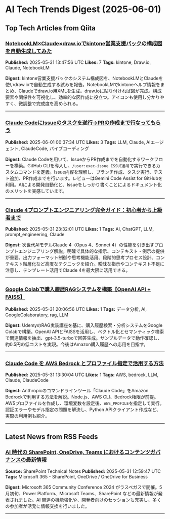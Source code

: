 # AI Tech Trends Digest (2025-06-01)


## Top Tech Articles from Qiita


### [NotebookLM×Claude×draw.ioでkintone営業支援パックの構成図を自動生成してみた](https://qiita.com/kanekoh/items/a323409d28a68254484e)
**Published:** 2025-05-31 13:47:56 UTC
**Likes:** 7
**Tags:** kintone, Draw.io, Claude, NotebookLM

**Digest:**
kintone営業支援パックのシステム構成図を、NotebookLMとClaudeを使いdraw.ioで自動生成する試みを報告。NotebookLMでkintoneヘルプ情報をまとめ、Claudeでdraw.io用XMLを生成。draw.ioに貼り付ければ図が完成。構成要素や関係性を可視化し、効率的な図作成に役立つ。アイコンも使用し分かりやすく、微調整で完成度を高められる。

---

### [Claude CodeにIssueのタスクを遂行→PRの作成まで行なってもらう](https://qiita.com/getty104/items/e706923b66f4659dec24)
**Published:** 2025-06-01 00:37:34 UTC
**Likes:** 3
**Tags:** LLM, Claude, AIエージェント, ClaudeCode, バイブコーディング

**Digest:**
Claude Codeを用いて、IssueからPR作成までを自動化するワークフローを構築。GitHub CLIを導入し、`/user:exec-issue ISSUE番号`で実行できるカスタムコマンドを定義。Issue内容を理解し、ブランチ作成、タスク実行、テスト追加、PR作成までを行います。レビューはGemini Code Assist for GitHubを利用。AIによる開発自動化と、Issueをしっかり書くことによるドキュメント化のメリットを実感しています。

---

### [Claude 4プロンプトエンジニアリング完全ガイド：初心者から上級者まで](https://qiita.com/syukan3/items/70ed29a4403b83b35add)
**Published:** 2025-05-31 23:32:01 UTC
**Likes:** 1
**Tags:** AI, ChatGPT, LLM, prompt_engineering, Claude

**Digest:**
次世代AIモデルClaude 4（Opus 4、Sonnet 4）の性能を引き出すプロンプトエンジニアリング解説。明確で具体的な指示、コンテキスト・例示の提供が重要。出力フォーマット制御や思考機能活用、段階的思考プロセス設計、コンテキスト階層化など高度なテクニックを紹介。曖昧な指示やコンテキスト不足に注意し、テンプレート活用でClaude 4を最大限に活用できる。

---

### [Google Colabで購入履歴RAGシステムを構築【OpenAI API + FAISS】](https://qiita.com/kira33/items/3467f9a7acf239bfafd9)
**Published:** 2025-05-31 20:06:56 UTC
**Likes:** 1
**Tags:** データ分析, AI, GoogleColaboratory, rag, LLM

**Digest:**
UdemyのRAG実装講座を基に、購入履歴検索・分析システムをGoogle Colabで構築。OpenAI APIとFAISSを活用し、ベクトル化とセマンティック検索で関連情報を抽出、gpt-3.5-turboで回答生成。サンプルデータで動作確認し、約0.5円の低コストを実現。今後はAmazon購入履歴への応用を目指す。

---

### [Claude Code を AWS Bedrock とプロファイル指定で活用する方法](https://qiita.com/syukan3/items/a307d1ede930f59ab5af)
**Published:** 2025-05-31 13:30:04 UTC
**Likes:** 1
**Tags:** AWS, bedrock, LLM, Claude, ClaudeCode

**Digest:**
Anthropicのコマンドラインツール「Claude Code」をAmazon Bedrockで利用する方法を解説。Node.js、AWS CLI、Bedrock権限が前提。AWSプロファイルを作成し、環境変数を設定後、`AWS_PROFILE`を指定して実行。認証エラーやモデル指定の問題を解決し、Python APIクライアント作成など、実際の利用例も紹介。

---

## Latest News from RSS Feeds


### [AI 時代の SharePoint, OneDrive, Teams におけるコンテンツガバナンスの最新情報](https://shanqiai.lekumo.biz/sharepoint_technical_note/2025/05/ai-sharepoint-o-c711.html)
**Source:** SharePoint Technical Notes
**Published:** 2025-05-31 12:59:47 UTC
**Tags:** Microsoft 365 - SharePoint, OneDrive / OneDrive for Business

**Digest:**
Microsoft 365 Community Conference 2024 がラスベガスで開催。5月初旬、Power Platform、Microsoft Teams、SharePoint などの最新情報が発表されました。AI 関連の機能強化や、開発者向けのセッションも充実し、多くの参加者が活発に情報交換を行いました。

---